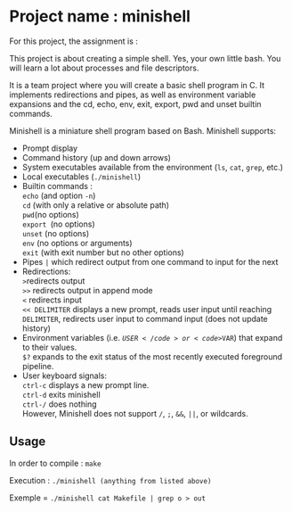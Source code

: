 # Project name : minishell

For this project, the assignment is : 

This project is about creating a simple shell. Yes, your own little bash. You will learn a lot about processes and file descriptors.

It is a team project where you will create a basic shell program in C. It implements redirections and pipes, as well as environment variable expansions and the cd, echo, env, exit, export, pwd and unset builtin commands.

Minishell is a miniature shell program based on Bash. Minishell supports:

- Prompt display<br>
- Command history (up and down arrows)<br>
- System executables available from the environment (<code>ls</code>, <code>cat</code>, <code>grep</code>, etc.)<br>
- Local executables (<code>./minishell</code>)<br>
- Builtin commands :<br>
<code>echo</code> (and option <code>-n</code>)<br>
<code>cd</code> (with only a relative or absolute path)<br>
<code>pwd</code>(no options)<br>
<code>export </code>(no options)<br>
<code>unset</code> (no options)<br>
<code>env</code> (no options or arguments)<br>
<code>exit</code> (with exit number but no other options)<br>
- Pipes <code>|</code> which redirect output from one command to input for the next<br>
- Redirections:<br>
<code>></code>redirects output<br>
<code>>></code> redirects output in append mode<br>
<code><</code> redirects input<br>
<code><< DELIMITER</code> displays a new prompt, reads user input until reaching <code>DELIMITER</code>, redirects user input to command input (does not update history)<br>
- Environment variables (i.e. <code>$USER</code> or <code>$VAR</code>) that expand to their values.<br>
<code>$?</code> expands to the exit status of the most recently executed foreground pipeline.<br>
- User keyboard signals:<br>
<code>ctrl-c</code> displays a new prompt line.<br>
<code>ctrl-d</code> exits minishell<br>
<code>ctrl-\/</code> does nothing<br>
However, Minishell does not support <code>\/</code>, <code>;</code>, <code>&&</code>, <code>||</code>, or wildcards.

## Usage

In order to compile :
<code>make</code>

Execution :
<code>./minishell (anything from listed above)</code>

Exemple = 
<code>./minishell cat Makefile | grep o > out</code>
